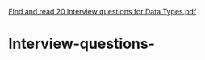 [Find and read 20 interview questions for Data Types.pdf](https://github.com/Pranay8805/Interview-questions-/files/9482306/Find.and.read.20.interview.questions.for.Data.Types.pdf)
# Interview-questions-
